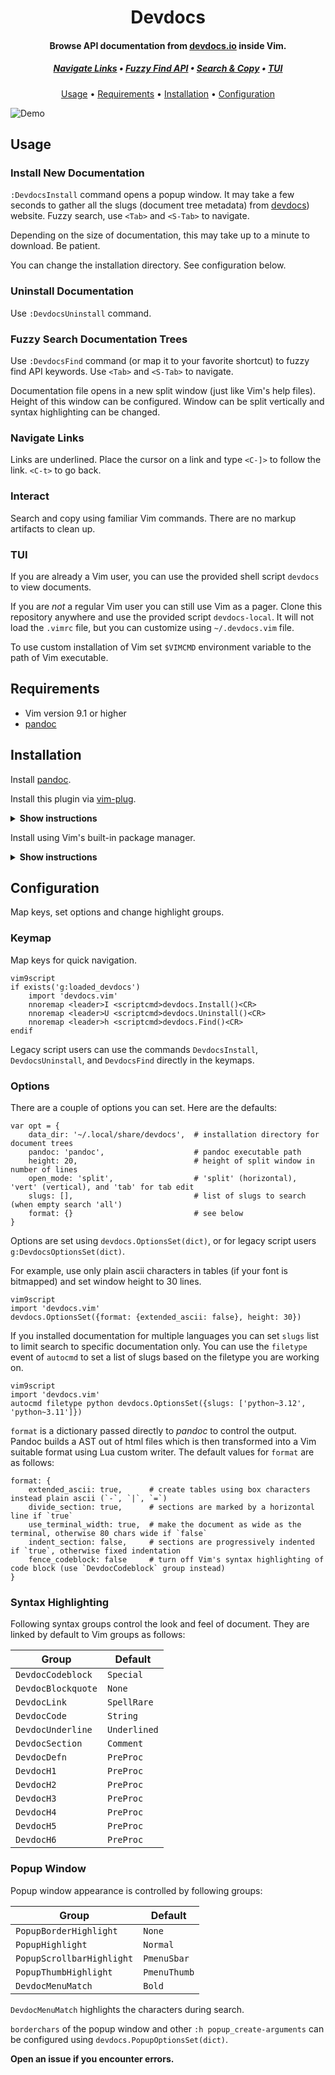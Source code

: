 
<h1 align="center"> Devdocs </h1>

<h4 align="center"> Browse API documentation from <a href="https://devdocs.io">devdocs.io</a> inside Vim.</h4>

<h5 align="center">
  <a href="#navigate-links">Navigate Links</a> •
  <a href="#fuzzy-search-documentation-trees">Fuzzy Find API</a> •
  <a href="#interact">Search & Copy</a> •
  <a href="#tui">TUI</a>
</h5>

<p align="center">
  <a href="#usage">Usage</a> •
  <a href="#requirements">Requirements</a> •
  <a href="#installation">Installation</a> •
  <a href="#configuration">Configuration</a>
</p>

![Demo](data/demo.gif)


## Usage

### Install New Documentation

`:DevdocsInstall` command opens a popup window. It may take a few seconds to
gather all the slugs (document tree metadata) from [devdocs](https://devdocs.io)) website. Fuzzy search,
use `<Tab>` and `<S-Tab>` to navigate.

Depending on the size of documentation, this may take up to a minute to
download. Be patient.

You can change the installation directory. See configuration below.

### Uninstall Documentation

Use `:DevdocsUninstall` command.

### Fuzzy Search Documentation Trees

Use `:DevdocsFind` command (or map it to your favorite shortcut) to fuzzy find API keywords.
Use `<Tab>` and `<S-Tab>` to navigate.

Documentation file opens in a new split window (just like Vim's help
files). Height of this window can be configured. Window can be split vertically
and syntax highlighting can be changed.

### Navigate Links

Links are underlined. Place the cursor on a link and type `<C-]>` to follow the link. `<C-t>` to go back.

### Interact

Search and copy using familiar Vim commands. There are no markup artifacts to clean up.

### TUI

If you are already a Vim user, you can use the provided shell script `devdocs` to view documents.

If you are _not_ a regular Vim user you can still use Vim as a pager. Clone this repository anywhere and use the provided script `devdocs-local`. It will not load the `.vimrc` file, but you can customize using `~/.devdocs.vim` file.

To use custom installation of Vim set `$VIMCMD` environment variable to the path of Vim executable.

## Requirements

- Vim version 9.1 or higher
- [pandoc](https://pandoc.org/)

## Installation

Install [pandoc](https://pandoc.org/installing.html).

Install this plugin via [vim-plug](https://github.com/junegunn/vim-plug).

<details><summary><b>Show instructions</b></summary>
<br>
  
Using vim9 script:

```vim
vim9script
plug#begin()
Plug 'girishji/devdocs.vim'
plug#end()
```

Using legacy script:

```vim
call plug#begin()
Plug 'girishji/devdocs.vim'
call plug#end()
```

</details>

Install using Vim's built-in package manager.

<details><summary><b>Show instructions</b></summary>
<br>
  
```bash
$ mkdir -p $HOME/.vim/pack/downloads/opt
$ cd $HOME/.vim/pack/downloads/opt
$ git clone https://github.com/girishji/devdocs.vim.git
```

Add the following line to your $HOME/.vimrc file.

```vim
packadd devdocs.vim
```

</details>

## Configuration

Map keys, set options and change highlight groups.

### Keymap

Map keys for quick navigation.

```
vim9script
if exists('g:loaded_devdocs')
    import 'devdocs.vim'
    nnoremap <leader>I <scriptcmd>devdocs.Install()<CR>
    nnoremap <leader>U <scriptcmd>devdocs.Uninstall()<CR>
    nnoremap <leader>h <scriptcmd>devdocs.Find()<CR>
endif
```

Legacy script users can use the commands `DevdocsInstall`, `DevdocsUninstall`,
and `DevdocsFind` directly in the keymaps.

### Options

There are a couple of options you can set. Here are the defaults:

```
var opt = {
    data_dir: '~/.local/share/devdocs',  # installation directory for document trees
    pandoc: 'pandoc',                    # pandoc executable path
    height: 20,                          # height of split window in number of lines
    open_mode: 'split',                  # 'split' (horizontal), 'vert' (vertical), and 'tab' for tab edit
    slugs: [],                           # list of slugs to search (when empty search 'all')
    format: {}                           # see below
}
```

Options are set using `devdocs.OptionsSet(dict)`, or for legacy script users `g:DevdocsOptionsSet(dict)`.

For example, use only plain ascii characters in tables (if your font is bitmapped) and set window height to 30 lines.

```
vim9script
import 'devdocs.vim'
devdocs.OptionsSet({format: {extended_ascii: false}, height: 30})
```

If you installed documentation for multiple languages you can set `slugs` list to limit search to specific
documentation only. You can use the `filetype` event of `autocmd` to set a
list of slugs based on the filetype you are working on.

```
vim9script
import 'devdocs.vim'
autocmd filetype python devdocs.OptionsSet({slugs: ['python~3.12', 'python~3.11']})
```


`format` is a dictionary passed directly to _pandoc_ to control the output. Pandoc builds a AST out of html files which is then transformed into a Vim suitable format using Lua custom writer. The default values for `format` are as follows:

```
format: {
    extended_ascii: true,      # create tables using box characters instead plain ascii (`-`, `|`, `=`)
    divide_section: true,      # sections are marked by a horizontal line if `true`
    use_terminal_width: true,  # make the document as wide as the terminal, otherwise 80 chars wide if `false`
    indent_section: false,     # sections are progressively indented if `true`, otherwise fixed indentation
    fence_codeblock: false     # turn off Vim's syntax highlighting of code block (use `DevdocCodeblock` group instead)
}
```

### Syntax Highlighting

Following syntax groups control the look and feel of document. They are linked by default to Vim groups as follows:

Group|Default
------|----
`DevdocCodeblock`|`Special`
`DevdocBlockquote`|`None`
`DevdocLink`|`SpellRare`
`DevdocCode`|`String`
`DevdocUnderline`|`Underlined`
`DevdocSection`|`Comment`
`DevdocDefn`|`PreProc`
`DevdocH1`|`PreProc`
`DevdocH2`|`PreProc`
`DevdocH3`|`PreProc`
`DevdocH4`|`PreProc`
`DevdocH5`|`PreProc`
`DevdocH6`|`PreProc`

### Popup Window

Popup window appearance is controlled by following groups:

Group|Default
------|----
`PopupBorderHighlight`|`None`
`PopupHighlight`|`Normal`
`PopupScrollbarHighlight`|`PmenuSbar`
`PopupThumbHighlight`|`PmenuThumb`
`DevdocMenuMatch`|`Bold`

`DevdocMenuMatch` highlights the characters during search.

`borderchars` of the popup window and other `:h popup_create-arguments` can be
configured using `devdocs.PopupOptionsSet(dict)`.

**Open an issue if you encounter errors.**
